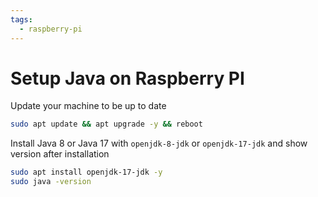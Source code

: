 ```yaml
---
tags:
  - raspberry-pi
---
```


# Setup Java on Raspberry PI

Update your machine to be up to date
```bash
sudo apt update && apt upgrade -y && reboot
```

Install Java 8 or Java 17 with `openjdk-8-jdk` or `openjdk-17-jdk` and show version after installation
```bash
sudo apt install openjdk-17-jdk -y 
sudo java -version
```